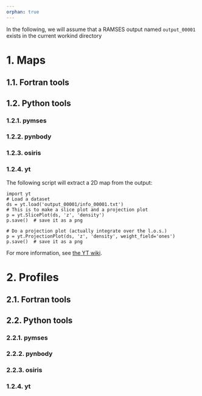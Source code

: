 ```yaml
---
orphan: true
---
```


In the following, we will assume that a RAMSES output named `output_00001` exists in the current workind directory

# 1. Maps
## 1.1. Fortran tools

## 1.2. Python tools

### 1.2.1. pymses

### 1.2.2. pynbody

### 1.2.3. osiris

### 1.2.4. yt

The following script will extract a 2D map from the output:

    import yt
    # Load a dataset
    ds = yt.load('output_00001/info_00001.txt')
    # This is to make a slice plot and a projection plot
    p = yt.SlicePlot(ds, 'z', 'density')
    p.save()  # save it as a png

    # Do a projection plot (actually integrate over the l.o.s.)
    p = yt.ProjectionPlot(ds, 'z', 'density', weight_field='ones')
    p.save()  # save it as a png

For more information, see [the YT wiki](http://yt-project.org/doc/visualizing/plots.html).

# 2. Profiles

## 2.1. Fortran tools

## 2.2. Python tools

### 2.2.1. pymses

### 2.2.2. pynbody

### 2.2.3. osiris

### 1.2.4. yt